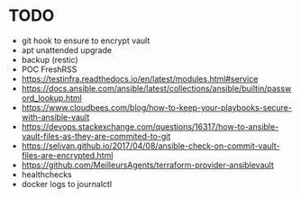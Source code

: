 # TODO

- git hook to ensure to encrypt vault
- apt unattended upgrade
- backup (restic)
- POC FreshRSS
- https://testinfra.readthedocs.io/en/latest/modules.html#service
- https://docs.ansible.com/ansible/latest/collections/ansible/builtin/password_lookup.html
- https://www.cloudbees.com/blog/how-to-keep-your-playbooks-secure-with-ansible-vault
- https://devops.stackexchange.com/questions/16317/how-to-ansible-vault-files-as-they-are-commited-to-git
- https://selivan.github.io/2017/04/08/ansible-check-on-commit-vault-files-are-encrypted.html
- https://github.com/MeilleursAgents/terraform-provider-ansiblevault
- healthchecks
- docker logs to journalctl